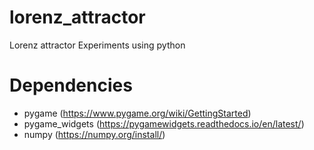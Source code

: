 # lorenz_attractor
Lorenz attractor Experiments using python

# Dependencies
- pygame (https://www.pygame.org/wiki/GettingStarted)
- pygame_widgets (https://pygamewidgets.readthedocs.io/en/latest/)
- numpy (https://numpy.org/install/)


